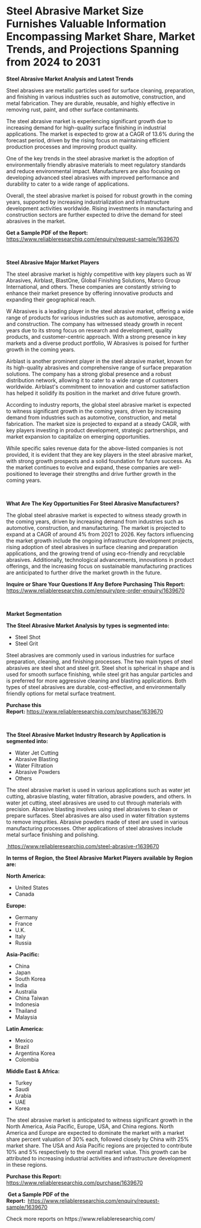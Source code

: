 <p><h1>Steel Abrasive Market Size Furnishes Valuable Information Encompassing Market Share, Market Trends, and Projections Spanning from 2024 to 2031</h1></p><p><strong>Steel Abrasive Market Analysis and Latest Trends</strong></p>
<p><p>Steel abrasives are metallic particles used for surface cleaning, preparation, and finishing in various industries such as automotive, construction, and metal fabrication. They are durable, reusable, and highly effective in removing rust, paint, and other surface contaminants.</p><p>The steel abrasive market is experiencing significant growth due to increasing demand for high-quality surface finishing in industrial applications. The market is expected to grow at a CAGR of 13.6% during the forecast period, driven by the rising focus on maintaining efficient production processes and improving product quality.</p><p>One of the key trends in the steel abrasive market is the adoption of environmentally friendly abrasive materials to meet regulatory standards and reduce environmental impact. Manufacturers are also focusing on developing advanced steel abrasives with improved performance and durability to cater to a wide range of applications.</p><p>Overall, the steel abrasive market is poised for robust growth in the coming years, supported by increasing industrialization and infrastructure development activities worldwide. Rising investments in manufacturing and construction sectors are further expected to drive the demand for steel abrasives in the market.</p></p>
<p><strong>Get a Sample PDF of the Report:&nbsp;</strong> <a href="https://www.reliableresearchiq.com/enquiry/request-sample/1639670">https://www.reliableresearchiq.com/enquiry/request-sample/1639670</a></p>
<p>&nbsp;</p>
<p><strong>Steel Abrasive Major Market Players</strong></p>
<p><p>The steel abrasive market is highly competitive with key players such as W Abrasives, Airblast, BlastOne, Global Finishing Solutions, Marco Group International, and others. These companies are constantly striving to enhance their market presence by offering innovative products and expanding their geographical reach.</p><p>W Abrasives is a leading player in the steel abrasive market, offering a wide range of products for various industries such as automotive, aerospace, and construction. The company has witnessed steady growth in recent years due to its strong focus on research and development, quality products, and customer-centric approach. With a strong presence in key markets and a diverse product portfolio, W Abrasives is poised for further growth in the coming years.</p><p>Airblast is another prominent player in the steel abrasive market, known for its high-quality abrasives and comprehensive range of surface preparation solutions. The company has a strong global presence and a robust distribution network, allowing it to cater to a wide range of customers worldwide. Airblast's commitment to innovation and customer satisfaction has helped it solidify its position in the market and drive future growth.</p><p>According to industry reports, the global steel abrasive market is expected to witness significant growth in the coming years, driven by increasing demand from industries such as automotive, construction, and metal fabrication. The market size is projected to expand at a steady CAGR, with key players investing in product development, strategic partnerships, and market expansion to capitalize on emerging opportunities.</p><p>While specific sales revenue data for the above-listed companies is not provided, it is evident that they are key players in the steel abrasive market, with strong growth prospects and a solid foundation for future success. As the market continues to evolve and expand, these companies are well-positioned to leverage their strengths and drive further growth in the coming years.</p></p>
<p>&nbsp;</p>
<p><strong>What Are The Key Opportunities For Steel Abrasive Manufacturers?</strong></p>
<p><p>The global steel abrasive market is expected to witness steady growth in the coming years, driven by increasing demand from industries such as automotive, construction, and manufacturing. The market is projected to expand at a CAGR of around 4% from 2021 to 2026. Key factors influencing the market growth include the ongoing infrastructure development projects, rising adoption of steel abrasives in surface cleaning and preparation applications, and the growing trend of using eco-friendly and recyclable abrasives. Additionally, technological advancements, innovations in product offerings, and the increasing focus on sustainable manufacturing practices are anticipated to further drive the market growth in the future.</p></p>
<p><strong>Inquire or Share Your Questions If Any Before Purchasing This Report:</strong> <a href="https://www.reliableresearchiq.com/enquiry/pre-order-enquiry/1639670">https://www.reliableresearchiq.com/enquiry/pre-order-enquiry/1639670</a></p>
<p>&nbsp;</p>
<p><strong>Market Segmentation</strong></p>
<p><strong>The Steel Abrasive Market Analysis by types is segmented into:</strong></p>
<p><ul><li>Steel Shot</li><li>Steel Grit</li></ul></p>
<p><p>Steel abrasives are commonly used in various industries for surface preparation, cleaning, and finishing processes. The two main types of steel abrasives are steel shot and steel grit. Steel shot is spherical in shape and is used for smooth surface finishing, while steel grit has angular particles and is preferred for more aggressive cleaning and blasting applications. Both types of steel abrasives are durable, cost-effective, and environmentally friendly options for metal surface treatment.</p></p>
<p><strong>Purchase this Report:&nbsp;</strong><a href="https://www.reliableresearchiq.com/purchase/1639670">https://www.reliableresearchiq.com/purchase/1639670</a></p>
<p>&nbsp;</p>
<p><strong>The Steel Abrasive Market Industry Research by Application is segmented into:</strong></p>
<p><ul><li>Water Jet Cutting</li><li>Abrasive Blasting</li><li>Water Filtration</li><li>Abrasive Powders</li><li>Others</li></ul></p>
<p><p>The steel abrasive market is used in various applications such as water jet cutting, abrasive blasting, water filtration, abrasive powders, and others. In water jet cutting, steel abrasives are used to cut through materials with precision. Abrasive blasting involves using steel abrasives to clean or prepare surfaces. Steel abrasives are also used in water filtration systems to remove impurities. Abrasive powders made of steel are used in various manufacturing processes. Other applications of steel abrasives include metal surface finishing and polishing.</p></p>
<p><a href="https://www.reliableresearchiq.com/steel-abrasive-r1639670">&nbsp;https://www.reliableresearchiq.com/steel-abrasive-r1639670</a></p>
<p><strong>In terms of Region, the Steel Abrasive Market Players available by Region are:</strong></p>
<p>
    <p> <strong> North America: </strong>
        <ul>
            <li>United States</li>
            <li>Canada</li>
        </ul>
        </p> 
    <p> <strong> Europe: </strong>
        <ul>
            <li>Germany</li>
            <li>France</li>
            <li>U.K.</li>
            <li>Italy</li>
            <li>Russia</li>
        </ul>
        </p> 
    <p> <strong> Asia-Pacific: </strong>
        <ul>
            <li>China</li>
            <li>Japan</li>
            <li>South Korea</li>
            <li>India</li>
            <li>Australia</li>
            <li>China Taiwan</li>
            <li>Indonesia</li>
            <li>Thailand</li>
            <li>Malaysia</li>
        </ul>
        </p> 
    <p> <strong> Latin America: </strong>
        <ul>
            <li>Mexico</li>
            <li>Brazil</li>
            <li>Argentina Korea</li>
            <li>Colombia</li>
        </ul>
        </p> 
    <p> <strong> Middle East & Africa: </strong>
        <ul>
            <li>Turkey</li>
            <li>Saudi</li>
            <li>Arabia</li>
            <li>UAE</li>
            <li>Korea</li>
        </ul>
    </p>
    </p>
<p><p>The steel abrasive market is anticipated to witness significant growth in the North America, Asia Pacific, Europe, USA, and China regions. North America and Europe are expected to dominate the market with a market share percent valuation of 30% each, followed closely by China with 25% market share. The USA and Asia Pacific regions are projected to contribute 10% and 5% respectively to the overall market value. This growth can be attributed to increasing industrial activities and infrastructure development in these regions.</p></p>
<p><strong>Purchase this Report: </strong><a href="https://www.reliableresearchiq.com/purchase/1639670">https://www.reliableresearchiq.com/purchase/1639670</a></p>
<p>&nbsp;<strong>Get a Sample PDF of the Report:&nbsp;&nbsp;</strong><a href="https://www.reliableresearchiq.com/enquiry/request-sample/1639670">https://www.reliableresearchiq.com/enquiry/request-sample/1639670</a></p>
<p><strong></strong></p>
<p>Check more reports on https://www.reliableresearchiq.com/</p>